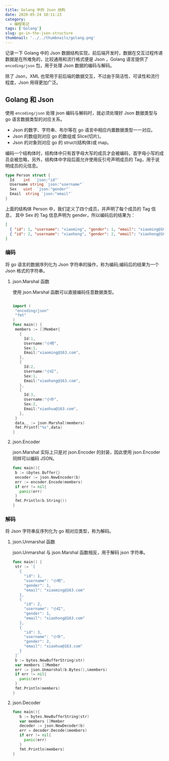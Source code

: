 ```yaml
---
title: Golang 中的 Json 结构
date: 2020-05-24 10:11:23
category:
  - 编程笔记
tags: ['Golang']
slug: go-in-the-json-structure
thumbnail: '../../thumbnails/golang.png'
---
```


记录一下 Golang 中的 Json 数据结构实现，前后端开发时，数据在交互过程传递数据是在所难免的，比较通用和流行格式便是 Json ，Golang 语言提供了 `encoding/json` 包，用于处理 Json 数据的编码与解码。

除了 Json，XML 也常用于前后端的数据交互，不过由于简洁性、可读性和流行程度，Json 用得更加广泛。

## Golang 和 Json

使用 `encoding/json` 处理 json 编码与解码时，就必须处理好 Json 数据类型与 go 语言数据类型的对应关系。

- Json 的数字、字符串、布尔等在 go 语言中相应内置数据类型一一对应。
- Json 的数组则对应 go 的数组或 Slice(切片)。
- Json 的对象则对应 go 的 struct(结构体)或 map。

编码一个结构体时，结构体中只有首字母大写的成员才会被编码，首字母小写的成员会被忽略，另外，结构体中字段后面允许使用反引号声明成员的 Tag，用于说明成员的元信息。

```go
type Person struct {
  Id    int  `json:"id"`
  Username string `json:"username"`
  Sex   uint  `json:"gender"`
  Email  string `json:"email"`
}
```

上面的结构体 Person 中，我们定义了四个成员，并声明了每个成员的 Tag 信息， 其中 Sex 的 Tag 信息声明为 gender，所以编码后的结果为：

```json
[
  { "id": 1, "username": "xiaoming", "gender": 1, "email": "xiaoming@163.com" },
  { "id": 2, "username": "xiaohong", "gender": 2, "email": "xiaohong@163.com" }
]
```

### **编码**

将 go 语言的数据序列化为 Json 字符串的操作，称为编码;编码后的结果为一个 Json 格式的字符串。

1. json.Marshal 函数

   使用 json.Marshal 函数可以直接编码任意数据类型。

   ```go

   import (
    "encoding/json"
    "fmt"
   )
   func main() {
    members := []Member{
      {
        Id:1,
        Username:"小明",
        Sex:1,
        Email:"xiaoming@163.com",
      },
      {
        Id:2,
        Username:"小红",
        Sex:1,
        Email:"xiaohong@163.com",
      },
      {
        Id:3,
        Username:"小华",
        Sex:2,
        Email:"xiaohua@163.com",
      },
    }
    data,_ := json.Marshal(members)
    fmt.Printf("%s",data)
   }
   ```

2. json.Encoder

   json.Marshal 实际上只是对 json.Encoder 的封装，因此使用 json.Encoder 同样可以编码 JSON。

   ```go
   func main(){
    b := &bytes.Buffer{}
    encoder := json.NewEncoder(b)
    err := encoder.Encode(members)
    if err != nil{
      panic(err)
    }
    fmt.Println(b.String())
   }
   ```

### **解码**

将 Json 字符串反序列化为 go 相对应类型，称为解码。

1. json.Unmarshal 函数

   json.Unmarshal 与 json.Marshal 函数相反，用于解码 json 字符串。

   ```go
   func main() {
    str := `[
      {
        "id": 1,
        "username": "小明",
        "gender": 1,
        "email": "xiaoming@163.com"
      },
      {
        "id": 2,
        "username": "小红",
        "gender": 1,
        "email": "xiaohong@163.com"
      },
      {
        "id": 3,
        "username": "小华",
        "gender": 2,
        "email": "xiaohua@163.com"
      }
    ]`
    b := bytes.NewBufferString(str)
    var members []Member
    err := json.Unmarshal(b.Bytes(),&members)
    if err != nil{
      panic(err)
    }
    fmt.Println(members)
   }
   ```

2. json.Decoder

   ```go
   func main(){
      b := bytes.NewBufferString(str)
      var members []Member
      decoder := json.NewDecoder(b)
      err = decoder.Decode(&members)
      if err != nil{
        panic(err)
      }
      fmt.Println(members)
   }
   ```
